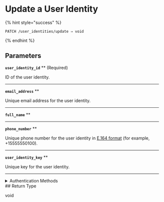 # Update a User Identity



{% hint style="success" %}
```
PATCH /user_identities/update ⇒ void
```
{% endhint %}

## Parameters

**`user_identity_id`** **
 (Required)

ID of the user identity.

---

**`email_address`** **


Unique email address for the user identity.

---

**`full_name`** **


---

**`phone_number`** **


Unique phone number for the user identity in [E.164 format](https://www.itu.int/rec/T-REC-E.164/en) (for example, +15555550100).

---

**`user_identity_key`** **


Unique key for the user identity.

---


<details>

<summary>Authentication Methods</summary>

- API key
- Personal access token
  <br>Must also include the `seam-workspace` header in the request.
</details>
## Return Type

void
